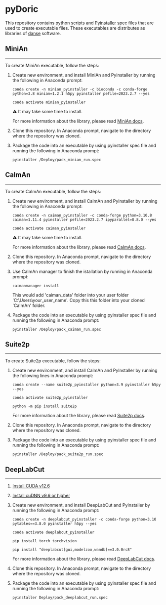 # pyDoric
This repository contains python scripts and [Pyinstaller](https://pyinstaller.org/en/stable/) spec files that are used to create executable files. These executables are distributes as libraries of [danse](https://neuro.doriclenses.com/collections/software/products/danse) software.

## MiniAn
---
To create MiniAn executable, follow the steps: 

1.  Create new environment, and install MiniAn and PyInstaller by running the following in Anaconda prompt:
    ```
    conda create -n minian_pyinstaller -c bioconda -c conda-forge python=3.8 minian=1.2.1 h5py pyinstaller pefile=2023.2.7 --yes
    ```
    ```
    conda activate minian_pyinstaller
    ```
    ⚠️ It may take some time to install.    

    For more information about the library, please read [MiniAn docs](https://minian.readthedocs.io/en/stable/start_guide/install.html).

2.  Clone this repository. In Anaconda prompt, navigate to the directory where the repository was cloned.

3.  Package the code into an executable by using pyinstaller spec file and running the following in Anaconda prompt:

    ```
    pyinstaller /Deploy/pack_minian_run.spec
    ```

## CaImAn
---
To create CaImAn executable, follow the steps:

1.  Create new environment, and install CaImAn and PyInstaller by running the following in Anaconda prompt:
    ```
    conda create -n caiman_pyinstaller -c conda-forge python=3.10.8 caiman=1.11.4 pyinstaller pefile=2023.2.7 ipyparallel=8.8.0 --yes
    ```
    ```
    conda activate caiman_pyinstaller
    ```
    ⚠️ It may take some time to install.
   
    For more information about the library, please read [CaImAn docs](https://caiman.readthedocs.io/en/latest/Installation.html).

2.  Clone this repository. In Anaconda prompt, navigate to the directory where the repository was cloned.

3.  Use CaImAn manager to finish the istallation by running in Anaconda prompt:
    ```
    caimanmanager install
    ```
    This would add 'caiman_data' folder into your user folder 'C:\Users\your_user_name\'. Copy this this folder into your cloned 'CaImAn' folder. 


4.  Package the code into an executable by using pyinstaller spec file and running the following in Anaconda prompt:
    ```
    pyinstaller /Deploy/pack_caiman_run.spec
    ```

## Suite2p
---

To create Suite2p executable, follow the steps:

1.  Create new environment, and install CaImAn and PyInstaller by running the following lines in Anaconda prompt:
    ```
    conda create --name suite2p_pyinstaller python=3.9 pyinstaller h5py --yes
    ```
    ```
    conda activate suite2p_pyinstaller
    ```
    ```
    python -m pip install suite2p
    ```
    For more information about the library, please read [Suite2p docs](https://suite2p.readthedocs.io/en/latest/installation.html).

3.  Clone this repository. In Anaconda prompt, navigate to the directory where the repository was cloned.

4.  Package the code into an executable by using pyinstaller spec file and running the following in Anaconda prompt:

    ```
    pyinstaller /Deploy/pack_suite2p_run.spec
    ```

## DeepLabCut
---

1.  [Install CUDA v12.6](https://developer.nvidia.com/cuda-12-6-3-download-archive?target_os=Windows)
   
2.  [Install cuDNN v9.6 or higher](https://developer.nvidia.com/cudnn-9-6-0-download-archive?target_os=Windows)
   
3.  Create new environment, and install DeepLabCut and PyInstaller by running the following in Anaconda prompt:
    ```
    conda create -n deeplabcut_pyinstaller -c conda-forge python=3.10 pytables==3.8.0 pyinstaller h5py --yes
    ```
    ```
    conda activate deeplabcut_pyinstaller
    ```
    ```
    pip install torch torchvision
    ```
    ```
    pip install "deeplabcut[gui,modelzoo,wandb]==3.0.0rc8"
    ```

    For more information about the library, please read [DeepLabCut docs](https://deeplabcut.github.io/DeepLabCut/docs/beginner-guides/beginners-guide.html).

4.  Clone this repository. In Anaconda prompt, navigate to the directory where the repository was cloned.

5.  Package the code into an executable by using pyinstaller spec file and running the following in Anaconda prompt:
    ```
    pyinstaller Deploy/pack_deeplabcut_run.spec
    ```
